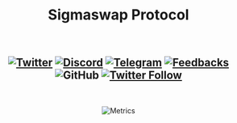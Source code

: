 <span align="center">

# Sigmaswap Protocol
<br/>

[![Twitter](https://img.shields.io/badge/Twitter-white?logo=twitter)](https://twitter.com/SigmaSwap_org)
[![Discord](https://img.shields.io/discord/991216384317075477?color=black&label=discord&logo=discord)](https://discord.gg/EEZSTCsu)
[![Telegram](https://img.shields.io/badge/-telegram-red?color=white&logo=telegram&logoColor=black)](https://t.me/+Ll1bT_Mi3Gc3Nzg1)
[![Feedbacks](https://img.shields.io/badge/-feedbacks-blue)](https://sigmaswap.hellonext.co/)
![GitHub](https://img.shields.io/github/license/SigmaSwap/.github)
[![Twitter Follow](https://img.shields.io/twitter/follow/SigmaSwap_org?color=white&label=twitter&logo=twitter&style=flat-square)](https://twitter.com/SigmaSwap_org)
---


  
<br />

![Metrics](https://metrics.lecoq.io/SigmaSwap?template=classic&languages=1&lines=1&followup=1&tweets=1&introduction=1&base=header%2C%20activity%2C%20community%2C%20repositories%2C%20metadata&base.indepth=false&base.hireable=false&base.skip=false&languages=false&languages.limit=8&languages.threshold=0%25&languages.other=false&languages.colors=github&languages.sections=most-used&languages.indepth=false&languages.analysis.timeout=15&languages.categories=markup%2C%20programming&languages.recent.categories=markup%2C%20programming&languages.recent.load=300&languages.recent.days=14&lines=false&lines.sections=base&lines.repositories.limit=4&lines.history.limit=1&followup=false&followup.sections=repositories&followup.indepth=false&followup.archived=true&introduction=false&introduction.title=true&tweets=false&tweets.user=.user.twitter&tweets.attachments=false&tweets.limit=2&config.timezone=Asia%2FDubai)

</span>
